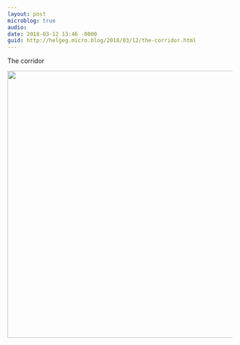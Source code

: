```yaml
---
layout: post
microblog: true
audio: 
date: 2018-03-12 13:46 -0000
guid: http://helgeg.micro.blog/2018/03/12/the-corridor.html
---
```

The corridor

<img src="http://microblog.helgegudmundsen.com/uploads/2018/6a6ee10d78.jpg" width="600" height="598" />
